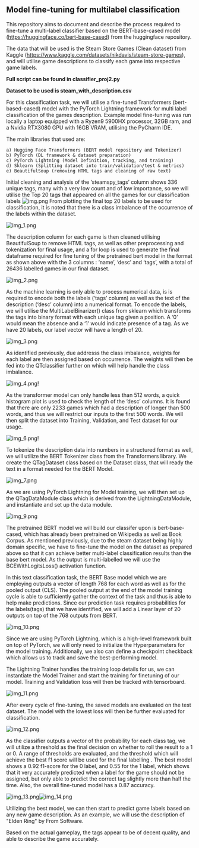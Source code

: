 ## Model fine-tuning for multilabel classification

This repository aims to document and describe the process required to fine-tune a multi-label classifier based on the BERT-base-cased model (https://huggingface.co/bert-base-cased) from the huggingface repository.

The data that will be used is the Steam Store Games (Clean dataset) from Kaggle (https://www.kaggle.com/datasets/nikdavis/steam-store-games), and will utilise game descriptions to classify each game into respective game labels.

**Full script can be found in classifier_proj2.py**

**Dataset to be used is steam_with_description.csv**

For this classification task, we will utilise a fine-tuned Transformers (bert-based-cased) model with the 
PyTorch Lightning framework for multi label classification of the games description. Example model fine-tuning was run locally
a laptop equipped with a Ryzen9 5900HX processor, 32GB ram, and a Nvidia RTX3080 GPU with 16GB 
VRAM, utilising the PyCharm IDE.

The main libraries that used are: 

    a) Hugging Face Transformers (BERT model repository and Tokenizer)
    b) PyTorch (DL framework & dataset preparation)
    c) PyTorch Lightning (Model Definition, tracking, and training)
    d) Sklearn (Splitting dataset into train/validation/test & metrics)
    e) BeautifulSoup (removing HTML tags and cleaning of raw text)

Initial cleaning and analysis of the ‘steamspy_tags’ column shows 336 unique tags, many with a very 
low count and of low importance, so we will utilise the Top 20 tags that appeared on all the games for 
our classification labels
![img.png](img.png)
From plotting the final top 20 labels to be used for classification, it is noted that there is a class imbalance of the 
occurrence of the labels within the dataset.

![img_1.png](img_1.png)

The description column for each game is then cleaned utilising BeautifulSoup to remove HTML tags, as 
well as other preprocessing and tokenization for final usage, and a for loop is used to generate the final dataframe required for fine tuning of the pretrained bert model in the 
format as shown above with the 3 columns : ‘name’, ‘desc’ and ‘tags’, with a total of 26436 labelled games in our 
final dataset.

![img_2.png](img_2.png)

As the machine learning is only able to process numerical data, is is required to encode both the labels (‘tags’ 
column) as well as the text of the description (‘desc’ column) into a numerical format. To encode the labels, we 
will utilise the MultiLabelBinarizer() class from sklearn which transforms the tags into binary format with each unique 
tag given a position. A ‘0’ would mean the absence and a ‘1’ would indicate presence of a tag. As we have 20 labels, 
our label vector will have a length of 20.

![img_3.png](img_3.png)

As identified previously, due addresss the class imbalance, weights for each label are then assigned based on occurrence. 
The weights will then be fed into the QTclassifier further on which will help handle the class imbalance.

![img_4.png](img_4.png)!

As the transformer model can only handle less than 512 words, a quick histogram plot is used to check the length 
of the ‘desc’ columns. It is found that there are only 2233 games which had a description of longer than 500 
words, and thus we will restrict our inputs to the first 500 words. We will then split the dataset into Training, Validation, 
and Test dataset for our usage.

![img_6.png](img_6.png)!

To tokenize the description data into numbers in a structured format as well, we will utilize the BERT Tokenizer class 
from the Transformers library. We create the QTagDataset class based on the Dataset class, that will ready the text 
in a format needed for the BERT Model.

![img_7.png](img_7.png)

As we are using PyTorch Lightning for Model training, we will then set up the QTagDataModule class which is derived 
from the LightningDataModule, and instantiate and set up the data module.

![img_9.png](img_9.png)

The pretrained BERT model we will build our classifer upon is bert-base-cased, which has already been pretrained on Wikipedia as 
well as Book Corpus. As mentioned previously, due to the steam dataset being highly domain specific, we have to fine-tune the model on the dataset 
as prepared above so that it can achieve better multi-label classification results than the base bert model. As 
the output is multi-labelled we will use the BCEWithLogitsLoss() activation function.

In this text classification task, the BERT Base model which we are employing outputs a vector of length 768 for each 
word as well as for the pooled output (CLS). The pooled output at the end of the model training cycle is able to 
sufficiently gather the context of the task and thus is able to help make predictions. Since our prediction task requires 
probabilities for the labels(tags) that we have identified, we will add a Linear layer of 20 outputs on top of the 768 
outputs from BERT.

![img_10.png](img_10.png)

Since we are using PyTorch Lightning, which is a high-level framework built on top of PyTorch, we will only need to 
initialize the Hyperparameters for the model training. Additionally, we also can define a checkpoint checkback which allows us to track and save the 
best-performing model. 

The Lightning Trainer handles the training loop details for us, we can 
instantiate the Model Trainer and start the training for finetuning of our model. Training and Validation 
loss will then be tracked with tensorboard.

![img_11.png](img_11.png)

After every cycle of fine-tuning, the saved models are evaluated on the test dataset. The model with the 
lowest loss will then be further evaluated for classification.

![img_12.png](img_12.png)

As the classifier outputs a vector of the probability for each class tag, we will utilize a threshold as the final 
decision on whether to roll the result to a 1 or 0. A range of thresholds are evaluated, and the threshold which 
will achieve the best f1 score will be used for the final labelling . The best model shows a 0.92 f1-score for the 0 label, and 0.55 for the 1 label, 
which shows that it very accurately predicted when a label for the game should not be assigned, but only able to 
predict the correct tag slightly more than half the time. Also, the overall fine-tuned model has a 0.87 accuracy. 

![img_13.png](img_13.png)![img_14.png](img_14.png)

Utilizing the best model, we can then start to predict game labels based on any new game description. As an example, we will use the description of "Elden Ring" by From Software.

Based on the actual gameplay, the tags appear to be of decent quality, and able to describe the game accurately.

